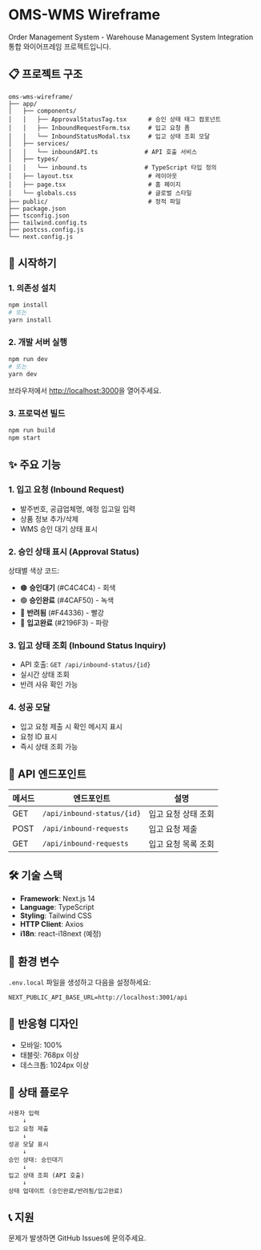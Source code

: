 # OMS-WMS Wireframe

Order Management System - Warehouse Management System Integration 통합 와이어프레임 프로젝트입니다.

## 📋 프로젝트 구조

```
oms-wms-wireframe/
├── app/
│   ├── components/
│   │   ├── ApprovalStatusTag.tsx      # 승인 상태 태그 컴포넌트
│   │   ├── InboundRequestForm.tsx     # 입고 요청 폼
│   │   └── InboundStatusModal.tsx     # 입고 상태 조회 모달
│   ├── services/
│   │   └── inboundAPI.ts             # API 호출 서비스
│   ├── types/
│   │   └── inbound.ts                # TypeScript 타입 정의
│   ├── layout.tsx                     # 레이아웃
│   ├── page.tsx                       # 홈 페이지
│   └── globals.css                    # 글로벌 스타일
├── public/                            # 정적 파일
├── package.json
├── tsconfig.json
├── tailwind.config.ts
├── postcss.config.js
└── next.config.js
```

## 🚀 시작하기

### 1. 의존성 설치
```bash
npm install
# 또는
yarn install
```

### 2. 개발 서버 실행
```bash
npm run dev
# 또는
yarn dev
```

브라우저에서 [http://localhost:3000](http://localhost:3000)을 열어주세요.

### 3. 프로덕션 빌드
```bash
npm run build
npm start
```

## ✨ 주요 기능

### 1. 입고 요청 (Inbound Request)
- 발주번호, 공급업체명, 예정 입고일 입력
- 상품 정보 추가/삭제
- WMS 승인 대기 상태 표시

### 2. 승인 상태 표시 (Approval Status)
상태별 색상 코드:
- 🟤 **승인대기** (#C4C4C4) - 회색
- 🟢 **승인완료** (#4CAF50) - 녹색
- 🔴 **반려됨** (#F44336) - 빨강
- 🔵 **입고완료** (#2196F3) - 파랑

### 3. 입고 상태 조회 (Inbound Status Inquiry)
- API 호출: `GET /api/inbound-status/{id}`
- 실시간 상태 조회
- 반려 사유 확인 가능

### 4. 성공 모달
- 입고 요청 제출 시 확인 메시지 표시
- 요청 ID 표시
- 즉시 상태 조회 가능

## 🔗 API 엔드포인트

| 메서드 | 엔드포인트 | 설명 |
|--------|-----------|------|
| GET | `/api/inbound-status/{id}` | 입고 요청 상태 조회 |
| POST | `/api/inbound-requests` | 입고 요청 제출 |
| GET | `/api/inbound-requests` | 입고 요청 목록 조회 |

## 🛠 기술 스택

- **Framework**: Next.js 14
- **Language**: TypeScript
- **Styling**: Tailwind CSS
- **HTTP Client**: Axios
- **i18n**: react-i18next (예정)

## 📝 환경 변수

`.env.local` 파일을 생성하고 다음을 설정하세요:

```
NEXT_PUBLIC_API_BASE_URL=http://localhost:3001/api
```

## 📱 반응형 디자인

- 모바일: 100%
- 태블릿: 768px 이상
- 데스크톱: 1024px 이상

## 🔄 상태 플로우

```
사용자 입력
    ↓
입고 요청 제출
    ↓
성공 모달 표시
    ↓
승인 상태: 승인대기
    ↓
입고 상태 조회 (API 호출)
    ↓
상태 업데이트 (승인완료/반려됨/입고완료)
```

## 📞 지원

문제가 발생하면 GitHub Issues에 문의주세요.
